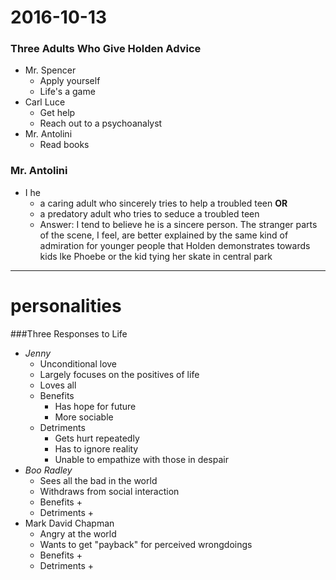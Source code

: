 # 2016-10-13

### Three Adults Who Give Holden Advice
- Mr. Spencer
    * Apply yourself
    * Life's a game
- Carl Luce
    * Get help
    * Reach out to a psychoanalyst
- Mr. Antolini
    * Read books

### Mr. Antolini
- I he
    * a caring adult who sincerely tries to help a troubled teen **OR**
    * a predatory adult who tries to seduce a troubled teen
    * Answer: I tend to believe he is a sincere person.  The stranger parts of the scene, I feel, are better explained by the same kind of admiration for younger people that Holden demonstrates towards kids lke Phoebe or the kid tying her skate in central park


---

# personalities

###Three Responses to Life
- *Jenny*
    * Unconditional love
    * Largely focuses on the positives of life
    * Loves all
    * Benefits
        + Has hope for future
        + More sociable
    * Detriments
        + Gets hurt repeatedly
        + Has to ignore reality
        + Unable to empathize with those in despair
- *Boo Radley*
    * Sees all the bad in the world
    * Withdraws from social interaction
    * Benefits
        + 
    * Detriments
        +
- Mark David Chapman
    * Angry at the world
    * Wants to get "payback" for perceived wrongdoings
    * Benefits
        + 
    * Detriments
        +
